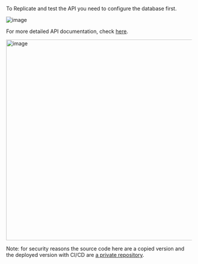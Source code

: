 To Replicate and test the API you need to configure the database first.

![image](https://github.com/Signology/signology-api/assets/93120790/635df4e8-c57e-4220-a93a-b9816258825f)


For more detailed API documentation, check [here](https://signology-api-3su245brda-et.a.run.app/api/docs/).

<img width="545" alt="image" src="https://github.com/Signology/signology-api/assets/93120790/ab31d397-98ac-4bcf-840c-d416b271594f">


Note: for security reasons the source code here are a copied version and the deployed version with CI/CD are [a private repository](https://github.com/widifaizakhmad/signology-api).
